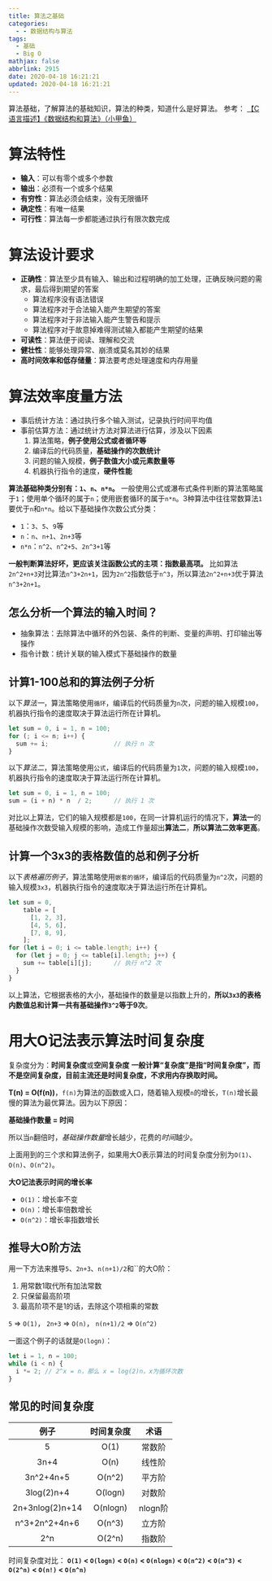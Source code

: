 ```yaml
---
title: 算法之基础
categories:
  - - 数据结构与算法
tags:
  - 基础
  - Big O
mathjax: false
abbrlink: 2915
date: 2020-04-18 16:21:21
updated: 2020-04-18 16:21:21
---
```


算法基础，了解算法的基础知识，算法的种类，知道什么是好算法。
参考：
[【C语言描述】《数据结构和算法》（小甲鱼）](https://www.bilibili.com/video/BV1jW411K7yg)

<!-- more -->

# 算法特性

- **输入**：可以有零个或多个参数
- **输出**：必须有一个或多个结果
- **有穷性**：算法必须会结束，没有无限循环
- **确定性**：有唯一结果
- **可行性**：算法每一步都能通过执行有限次数完成
  
# 算法设计要求

- **正确性**：算法至少具有输入、输出和过程明确的加工处理，正确反映问题的需求，最后得到期望的答案
  - 算法程序没有语法错误
  - 算法程序对于合法输入能产生期望的答案
  - 算法程序对于非法输入能产生警告和提示
  - 算法程序对于故意掉难得测试输入都能产生期望的结果
- **可读性**：算法便于阅读、理解和交流
- **健壮性**：能够处理异常、崩溃或莫名其妙的结果
- **高时间效率和低存储量**：算法要考虑处理速度和内存用量
  
# 算法效率度量方法

- 事后统计方法：通过执行多个输入测试，记录执行时间平均值
- 事前估算方法：通过统计方法对算法进行估算，涉及以下因素
  1. 算法策略，**例子使用公式或者循环等**
  2. 编译后的代码质量，**基础操作的次数统计**
  3. 问题的输入规模，**例子数值大小或元素数量等**
  4. 机器执行指令的速度，**硬件性能**

**算法基础种类分别有：`1`、`n`、`n*n`。**
一般使用公式或瀑布式条件判断的算法策略属于`1`；使用单个循环的属于`n`；使用嵌套循环的属于`n*n`。3种算法中往往常数算法`1`要优于`n`和`n*n`。给以下基础操作次数公式分类：
- `1`：`3`、`5`、`9`等
- `n`：`n`、`n+1`、`2n+3`等
- `n*n`：`n^2`、`n^2+5`、`2n^3+1`等

**一般判断算法好坏，更应该关注函数公式的主项：指数最高项。**
比如算法`2n^2+n+3`对比算法`n^3+2n+1`，因为`2n^2`指数低于`n^3`，所以算法`2n^2+n+3`优于算法`n^3+2n+1`。

## 怎么分析一个算法的输入时间？

- 抽象算法：去除算法中循环的外包装、条件的判断、变量的声明、打印输出等操作
- 指令计数：统计关联的输入模式下基础操作的数量

## 计算1-100总和的算法例子分析

以下*算法一*，算法策略使用`循环`，编译后的代码质量为`n`次，问题的输入规模`100`，机器执行指令的速度取决于算法运行所在计算机。

``` js JavaScript 算法一
let sum = 0, i = 1, n = 100;
for (; i <= n; i++) {
  sum += i;                  // 执行 n 次
}
```

以下*算法二*，算法策略使用`公式`，编译后的代码质量为`1`次，问题的输入规模`100`，机器执行指令的速度取决于算法运行所在计算机。

``` js JavaScript 算法二
let sum = 0, i = 1, n = 100;
sum = (i + n) * n  / 2;      // 执行 1 次
```

对比以上算法，它们的输入规模都是`100`，在同一计算机运行的情况下，**算法一**的基础操作次数受输入规模的影响，造成工作量超出**算法二**，**所以算法二效率更高**。

## 计算一个3x3的表格数值的总和例子分析

以下*表格遍历例子*，算法策略使用`嵌套的循环`，编译后的代码质量为`n^2`次，问题的输入规模`3x3`，机器执行指令的速度取决于算法运行所在计算机。

``` js JavaScript 表格遍历求和例子
let sum = 0, 
    table = [
      [1, 2, 3],
      [4, 5, 6],
      [7, 8, 9],
    ];
for (let i = 0; i <= table.length; i++) {
  for (let j = 0; j <= table[i].length; j++) {
    sum += table[i][j];      // 执行 n^2 次
  }
}
```

以上算法，它根据表格的大小，基础操作的数量是以指数上升的，**所以`3x3`的表格内数值总和计算一共有基础操作`3^2`等于9次**。

# 用大O记法表示算法时间复杂度

复杂度分为：**时间复杂度**或**空间复杂度**
**一般计算“复杂度”是指“时间复杂度”，而不是空间复杂度，目前主流还是时间复杂度，不求用内存换取时间。**

**T(n) = O(f(n))**，`f(n)`为算法的函数或入口，随着输入规模`n`的增长，`T(n)`增长最慢的算法为最优算法。因为以下原因：

**基础操作数量 = 时间**

所以当`n`翻倍时，*基础操作数量*增长越少，花费的*时间*越少。

上面用到的三个求和算法例子，如果用大O表示算法的时间复杂度分别为`O(1)`、`O(n)`、`O(n^2)`。

**大O记法表示时间的增长率**

- `O(1)`：增长率不变
- `O(n)`：增长率倍数增长
- `O(n^2)`：增长率指数增长

## 推导大O阶方法

用一下方法来推导`5`、`2n+3`、`n(n+1)/2`和``的大O阶：

1. 用常数1取代所有加法常数
2. 只保留最高阶项
3. 最高阶项不是1的话，去除这个项相乘的常数

`5` => `O(1)`，
`2n+3` => `O(n)`，
`n(n+1)/2` => `O(n^2)`

一面这个例子的话就是`O(logn)`：

``` js JavaScript
let i = 1, n = 100;
while (i < n) {
  i *= 2; // 2^x = n，那么 x = log(2)n，x为循环次数
}
```

## 常见的时间复杂度

| 例子 | 时间复杂度 | 术语 |
| :---: | :---: | :---: |
| 5 | O(1) | 常数阶 |
| 3n+4 | O(n) | 线性阶 |
| 3n^2+4n+5 | O(n^2) | 平方阶 |
| 3log(2)n+4 | O(logn) | 对数阶 |
| 2n+3nlog(2)n+14 | O(nlogn) | nlogn阶 |
| n^3+2n^2+4n+6 | O(n^3) | 立方阶 |
| 2^n | O(2^n) | 指数阶 |

时间复杂度对比：
**`O(1)` < `O(logn)` < `O(n)` < `O(nlogn)` < `O(n^2)` < `O(n^3)` < `O(2^n)` < `O(n!)` < `O(n^n)`**

